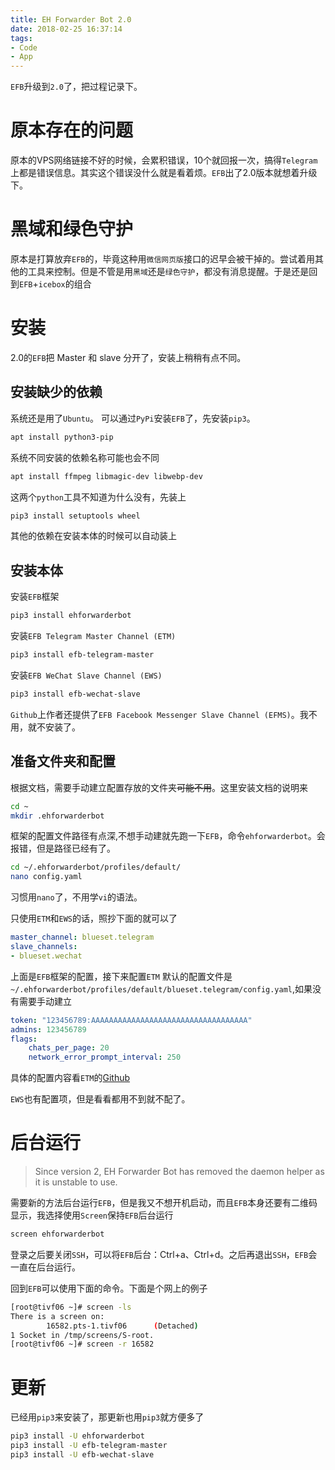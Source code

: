 ```yaml
---
title: EH Forwarder Bot 2.0
date: 2018-02-25 16:37:14
tags:
- Code
- App
---
```

`EFB`升级到`2.0`了，把过程记录下。
<!--more-->
# 原本存在的问题
原本的VPS网络链接不好的时候，会累积错误，10个就回报一次，搞得`Telegram`上都是错误信息。其实这个错误没什么就是看着烦。`EFB`出了2.0版本就想着升级下。

# 黑域和绿色守护
原本是打算放弃`EFB`的，毕竟这种用`微信网页版`接口的迟早会被干掉的。尝试着用其他的工具来控制。但是不管是用`黑域`还是`绿色守护`，都没有消息提醒。于是还是回到`EFB`+`icebox`的组合

# 安装
2.0的`EFB`把 Master 和 slave 分开了，安装上稍稍有点不同。

## 安装缺少的依赖
系统还是用了`Ubuntu`。
可以通过`PyPi`安装`EFB`了，先安装`pip3`。
```Bash
apt install python3-pip
```

系统不同安装的依赖名称可能也会不同
```Bash
apt install ffmpeg libmagic-dev libwebp-dev
```

这两个`python`工具不知道为什么没有，先装上
```Bash
pip3 install setuptools wheel
```
其他的依赖在安装本体的时候可以自动装上

## 安装本体

安装`EFB`框架
```Bash
pip3 install ehforwarderbot
```

安装`EFB Telegram Master Channel (ETM)`
```Bash
pip3 install efb-telegram-master
```

安装`EFB WeChat Slave Channel (EWS)`
```Bash
pip3 install efb-wechat-slave
```
`Github`上作者还提供了`EFB Facebook Messenger Slave Channel (EFMS)`。我不用，就不安装了。

## 准备文件夹和配置
根据文档，需要手动建立配置存放的文件夹~~可能不用~~。这里安装文档的说明来
```Bash
cd ~
mkdir .ehforwarderbot
```
框架的配置文件路径有点深,不想手动建就先跑一下`EFB`，命令`ehforwarderbot`。会报错，但是路径已经有了。
```Bash
cd ~/.ehforwarderbot/profiles/default/
nano config.yaml
```
习惯用`nano`了，不用学`vi`的语法。

只使用`ETM`和`EWS`的话，照抄下面的就可以了
```Yaml
master_channel: blueset.telegram
slave_channels:
- blueset.wechat
```

上面是`EFB`框架的配置，接下来配置`ETM`
默认的配置文件是`~/.ehforwarderbot/profiles/default/blueset.telegram/config.yaml`,如果没有需要手动建立

```Yaml
token: "123456789:AAAAAAAAAAAAAAAAAAAAAAAAAAAAAAAAAAA"
admins: 123456789
flags:
    chats_per_page: 20
    network_error_prompt_interval: 250
```
具体的配置内容看`ETM`的[Github](https://github.com/blueset/efb-telegram-master)

`EWS`也有配置项，但是看看都用不到就不配了。

# 后台运行
>Since version 2, EH Forwarder Bot has removed the daemon helper as it is unstable to use.

需要新的方法后台运行`EFB`，但是我又不想开机启动，而且`EFB`本身还要有二维码显示，我选择使用`Screen`保持`EFB`后台运行
```Bash
screen ehforwarderbot
```
登录之后要关闭`SSH`，可以将`EFB`后台：Ctrl+a、Ctrl+d。之后再退出`SSH`，`EFB`会一直在后台运行。

回到`EFB`可以使用下面的命令。下面是个网上的例子
```Bash
[root@tivf06 ~]# screen -ls
There is a screen on:
        16582.pts-1.tivf06      (Detached)
1 Socket in /tmp/screens/S-root.
[root@tivf06 ~]# screen -r 16582
```

# 更新
已经用`pip3`来安装了，那更新也用`pip3`就方便多了
```Bash
pip3 install -U ehforwarderbot
pip3 install -U efb-telegram-master
pip3 install -U efb-wechat-slave
```